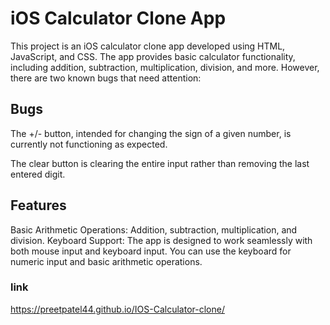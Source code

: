 <b><h1>iOS Calculator Clone App</h1></b>
This project is an iOS calculator clone app developed using HTML, JavaScript, and CSS. The app provides basic calculator functionality, including addition, subtraction, multiplication, division, and more. However, there are two known bugs that need attention:

<b><h2>Bugs</h2></b>
The +/- button, intended for changing the sign of a given number, is currently not functioning as expected.

The clear button is clearing the entire input rather than removing the last entered digit.

<b><h2>Features</h2></b>
Basic Arithmetic Operations: Addition, subtraction, multiplication, and division.
Keyboard Support: The app is designed to work seamlessly with both mouse input and keyboard input. You can use the keyboard for numeric input and basic arithmetic operations.

<b><h3>link</h3></b>
https://preetpatel44.github.io/IOS-Calculator-clone/
